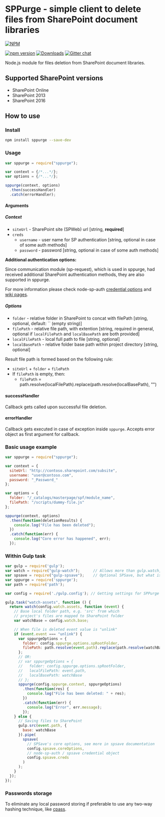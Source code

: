 # SPPurge - simple client to delete files from SharePoint document libraries

[![NPM](https://nodei.co/npm/sppurge.png?mini=true&downloads=true&downloadRank=true&stars=true)](https://nodei.co/npm/sppurge/)

[![npm version](https://badge.fury.io/js/sppurge.svg)](https://badge.fury.io/js/sppurge)
[![Downloads](https://img.shields.io/npm/dm/sppurge.svg)](https://www.npmjs.com/package/sppurge)
[![Gitter chat](https://badges.gitter.im/gitterHQ/gitter.png)](https://gitter.im/sharepoint-node/Lobby)

Node.js module for files deletion from SharePoint document libraries.

## Supported SharePoint versions

- SharePoint Online
- SharePoint 2013
- SharePoint 2016

## How to use

### Install

```bash
npm install sppurge --save-dev
```

### Usage

```javascript
var sppurge = require("sppurge");

var context = {/*...*/};
var options = {/*...*/};

sppurge(context, options)
  .then(successHandler)
  .catch(errorHandler);
```

#### Arguments

##### Context

- `siteUrl` - SharePoint site (SPWeb) url [string, **required**]
- `creds`
  - `username` - user name for SP authentication [string, optional in case of some auth methods]
  - `password` - password [string, optional in case of some auth methods]

**Additional authentication options:**

Since communication module (sp-request), which is used in sppurge, had received additional SharePoint authentication methods, they are also supported in sppurge.

For more information please check node-sp-auth [credential options](https://github.com/s-KaiNet/node-sp-auth#params) and [wiki pages](https://github.com/s-KaiNet/node-sp-auth/wiki).

##### Options

- `folder` - relative folder in SharePoint to concat with filePath [string, optional, default: `` (empty string)]
- `filePath` - relative file path, with extention [string, required in general, optional if `localFilePath` and `localBasePath` are both provided]
- `localFilePath` - local full path to file [string, optional]
- `localBasePath` - relative folder base path within project directory [string, optional]

Result file path is formed based on the following rule:

- `siteUrl` + `folder` + `filePath`
- If `filePath` is empty, then:
  - `filePath` = path.resolve(localFilePath).replace(path.resolve(localBasePath), "")

#### successHandler

Callback gets called upon successful file deletion.

#### errorHandler

Callback gets executed in case of exception inside `sppurge`. Accepts error object as first argument for callback.

### Basic usage example

```javascript
var sppurge = require("sppurge");

var context = {
  siteUrl: "http://contoso.sharepoint.com/subsite",
  username: "user@contoso.com",
  password: "_Password_"
};

var options = {
  folder: "/_catalogs/masterpage/spf/module_name",
  filePath: "/scripts/dummy-file.js"
};

sppurge(context, options)
  .then(function(deletionResults) {
    console.log("File has been deleted");
  })
  .catch(function(err) {
    console.log("Core error has happened", err);
  });
```

### Within Gulp task

```javascript
var gulp = require('gulp');
var watch = require("gulp-watch");      // Allows more than gulp.watch, is recommended
var spsave = require("gulp-spsave");    // Optional SPSave, but what is the reason to use SPPurge without SPSave?
var sppurge = require('sppurge');
var path = require('path');

var config = require('./gulp.config'); // Getting settings for SPPurge and SPSave

gulp.task("watch-assets", function () {
  return watch(config.watch.assets, function (event) {
    // Base local folder path, e.g. 'src' from which
    // project's files are mapped to SharePoint folder
    var watchBase = config.watch.base;

    // When file is deleted event value is "unlink"
    if (event.event === "unlink") {
      var sppurgeOptions = {
        folder: config.sppurge.options.spRootFolder,
        filePath: path.resolve(event.path).replace(path.resolve(watchBase), "")
      };
      // OR:
      // var sppurgeOptions = {
      //   folder: config.sppurge.options.spRootFolder,
      //   localFilePath: event.path,
      //   localBasePath: watchBase
      // };
      sppurge(config.sppurge.context, sppurgeOptions)
        .then(function(res) {
          console.log("File has been deleted: " + res);
        })
        .catch(function(err) {
          console.log("Error", err.message);
        });
    } else {
      // Saving files to SharePoint
      gulp.src(event.path, {
        base: watchBase
      }).pipe(
        spsave(
          // SPSave's core options, see more in spsave documentation
          config.spsave.coreOptions,
          // node-sp-auth / spsave credential object
          config.spsave.creds
        )
      );
    }
  });
});
```

### Passwords storage

To eliminate any local password storing if preferable to use any two-way hashing technique, like [cpass](https://github.com/koltyakov/cpass).
